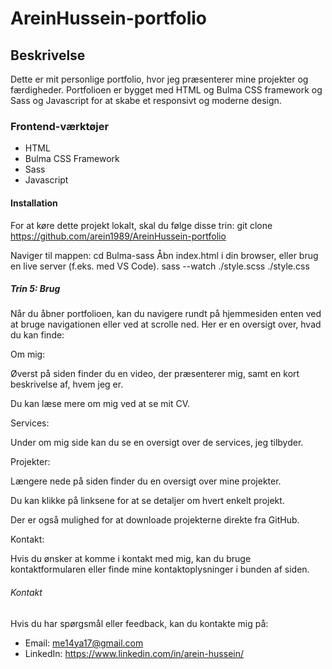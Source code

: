 # AreinHussein-portfolio
## Beskrivelse
Dette er mit personlige portfolio, hvor jeg præsenterer mine projekter og færdigheder. Portfolioen er bygget med HTML og Bulma CSS framework og Sass og Javascript for at skabe et responsivt og moderne design.
### Frontend-værktøjer
- HTML
- Bulma CSS Framework
- Sass
- Javascript
#### Installation
For at køre dette projekt lokalt, skal du følge disse trin:
git clone https://github.com/arein1989/AreinHussein-portfolio

Naviger til mappen:
cd Bulma-sass
Åbn index.html i din browser, eller brug en live server (f.eks. med VS Code).
sass --watch ./style.scss ./style.css
##### Trin 5: Brug
Når du åbner portfolioen, kan du navigere rundt på hjemmesiden enten ved at bruge navigationen eller ved at scrolle ned. Her er en oversigt over, hvad du kan finde:

Om mig:

Øverst på siden finder du en video, der præsenterer mig, samt en kort beskrivelse af, hvem jeg er.

Du kan læse mere om mig ved at se mit CV.

Services:

Under om mig side kan du se en oversigt over de services, jeg tilbyder.

Projekter:

Længere nede på siden finder du en oversigt over mine projekter.

Du kan klikke på linksene for at se detaljer om hvert enkelt projekt.

Der er også mulighed for at downloade projekterne direkte fra GitHub.

Kontakt:

Hvis du ønsker at komme i kontakt med mig, kan du bruge kontaktformularen eller finde mine kontaktoplysninger i bunden af siden.
###### Kontakt
Hvis du har spørgsmål eller feedback, kan du kontakte mig på:
- Email: me14ya17@gmail.com
- LinkedIn: https://www.linkedin.com/in/arein-hussein/ 
